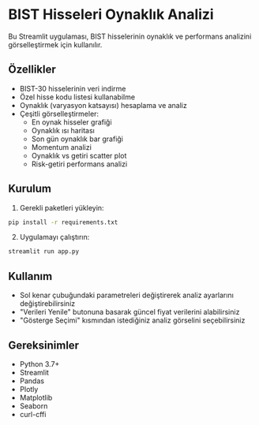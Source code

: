 # BIST Hisseleri Oynaklık Analizi

Bu Streamlit uygulaması, BIST hisselerinin oynaklık ve performans analizini görselleştirmek için kullanılır.

## Özellikler

- BIST-30 hisselerinin veri indirme
- Özel hisse kodu listesi kullanabilme
- Oynaklık (varyasyon katsayısı) hesaplama ve analiz
- Çeşitli görselleştirmeler:
  - En oynak hisseler grafiği
  - Oynaklık ısı haritası
  - Son gün oynaklık bar grafiği
  - Momentum analizi
  - Oynaklık vs getiri scatter plot
  - Risk-getiri performans analizi

## Kurulum

1. Gerekli paketleri yükleyin:

```bash
pip install -r requirements.txt
```

2. Uygulamayı çalıştırın:

```bash
streamlit run app.py
```

## Kullanım

- Sol kenar çubuğundaki parametreleri değiştirerek analiz ayarlarını değiştirebilirsiniz
- "Verileri Yenile" butonuna basarak güncel fiyat verilerini alabilirsiniz
- "Gösterge Seçimi" kısmından istediğiniz analiz görselini seçebilirsiniz

## Gereksinimler

- Python 3.7+
- Streamlit
- Pandas
- Plotly
- Matplotlib
- Seaborn
- curl-cffi 